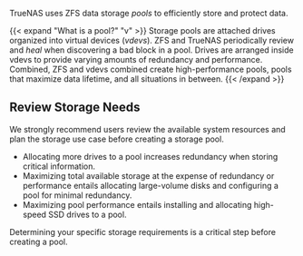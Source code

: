&NewLine;

TrueNAS uses ZFS data storage *pools* to efficiently store and protect data.

{{< expand "What is a pool?" "v" >}}
Storage pools are attached drives organized into virtual devices (*vdevs*).
ZFS and TrueNAS periodically review and *heal* when discovering a bad block in a pool.
Drives are arranged inside vdevs to provide varying amounts of redundancy and performance.
Combined, ZFS and vdevs combined create high-performance pools, pools that maximize data lifetime, and all situations in between.
{{< /expand >}}

## Review Storage Needs

We strongly recommend users review the available system resources and plan the storage use case before creating a storage pool.
* Allocating more drives to a pool increases redundancy when storing critical information.
* Maximizing total available storage at the expense of redundancy or performance entails allocating large-volume disks and configuring a pool for minimal redundancy.
* Maximizing pool performance entails installing and allocating high-speed SSD drives to a pool.

Determining your specific storage requirements is a critical step before creating a pool.